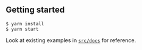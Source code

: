 ## Getting started

```
$ yarn install
$ yarn start
```

Look at existing examples in [`src/docs`](src/docs) for reference.
